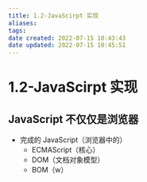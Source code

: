 ```yaml
---
title: 1.2-JavaScirpt 实现
aliases: 
tags: 
date created: 2022-07-15 10:43:43
date updated: 2022-07-15 10:45:51
---
```


# 1.2-JavaScirpt 实现
## JavaScript 不仅仅是浏览器
 - 完成的 JavaScript（浏览器中的）
   - ECMAScript（核心）
   - DOM（文档对象模型）
   - BOM（w）